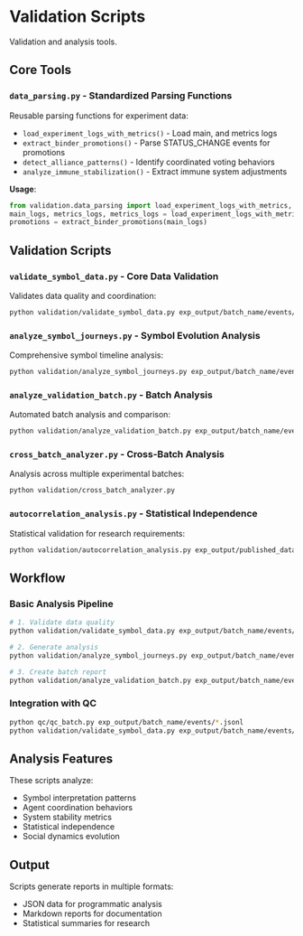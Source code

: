 # Validation Scripts

Validation and analysis tools.

## Core Tools

### `data_parsing.py` - Standardized Parsing Functions

Reusable parsing functions for experiment data:

- `load_experiment_logs_with_metrics()` - Load main, and metrics logs
- `extract_binder_promotions()` - Parse STATUS_CHANGE events for promotions
- `detect_alliance_patterns()` - Identify coordinated voting behaviors
- `analyze_immune_stabilization()` - Extract immune system adjustments

**Usage**:

```python
from validation.data_parsing import load_experiment_logs_with_metrics, extract_binder_promotions
main_logs, metrics_logs, metrics_logs = load_experiment_logs_with_metrics(batch_dir)
promotions = extract_binder_promotions(main_logs)
```

## Validation Scripts

### `validate_symbol_data.py` - Core Data Validation

Validates data quality and coordination:

```bash
python validation/validate_symbol_data.py exp_output/batch_name/events/*.jsonl
```

### `analyze_symbol_journeys.py` - Symbol Evolution Analysis

Comprehensive symbol timeline analysis:

```bash
python validation/analyze_symbol_journeys.py exp_output/batch_name/events/*.jsonl --output analysis.md
```

### `analyze_validation_batch.py` - Batch Analysis

Automated batch analysis and comparison:

```bash
python validation/analyze_validation_batch.py exp_output/batch_name/events/*.jsonl --tag "batch_name"
```

### `cross_batch_analyzer.py` - Cross-Batch Analysis

Analysis across multiple experimental batches:

```bash
python validation/cross_batch_analyzer.py
```

### `autocorrelation_analysis.py` - Statistical Independence

Statistical validation for research requirements:

```bash
python validation/autocorrelation_analysis.py exp_output/published_data/*/events/*.jsonl --output report.txt
```

## Workflow

### Basic Analysis Pipeline

```bash
# 1. Validate data quality
python validation/validate_symbol_data.py exp_output/batch_name/events/*.jsonl

# 2. Generate analysis
python validation/analyze_symbol_journeys.py exp_output/batch_name/events/*.jsonl --output analysis.md

# 3. Create batch report
python validation/analyze_validation_batch.py exp_output/batch_name/events/*.jsonl --tag "batch_name"
```

### Integration with QC

```bash
python qc/qc_batch.py exp_output/batch_name/events/*.jsonl
python validation/validate_symbol_data.py exp_output/batch_name/events/*.jsonl
```

## Analysis Features

These scripts analyze:

- Symbol interpretation patterns
- Agent coordination behaviors
- System stability metrics
- Statistical independence
- Social dynamics evolution

## Output

Scripts generate reports in multiple formats:

- JSON data for programmatic analysis
- Markdown reports for documentation
- Statistical summaries for research

